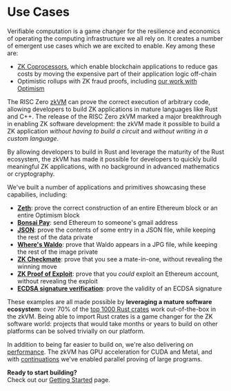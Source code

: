 # Use Cases

Verifiable computation is a game changer for the resilience and economics of
operating the computing infrastructure we all rely on. It creates a number of
emergent use cases which we are excited to enable. Key among these are:

- [ZK Coprocessors][zk-coprocessors], which enable blockchain applications to reduce gas costs by
  moving the expensive part of their application logic off-chain
- Optimistic rollups with ZK fraud proofs, including [our work with Optimism][optimism]

The RISC Zero [zkVM] can prove the correct execution of arbitrary code, allowing
developers to build ZK applications in mature languages like Rust and C++. The release
of the RISC Zero zkVM marked a major breakthrough in enabling ZK software development:
the zkVM made it possible to build a ZK application _without having to build a
circuit_ and _without writing in a custom language_.

By allowing developers to build in Rust and leverage the maturity of the Rust
ecosystem, the zkVM has made it possible for developers to quickly build
meaningful ZK applications, with no background in advanced mathematics or
cryptography.

We've built a number of applications and primitives showcasing these capabilies, including:

- **[Zeth]**: prove the correct construction of an entire Ethereum block or an entire Optimism block
- **[Bonsai Pay]**: send Ethereum to someone's gmail address
- **[JSON]**: prove the contents of some entry in a JSON file, while keeping the
  rest of the data private
- **[Where's Waldo][waldo]**: prove that Waldo appears in a JPG file, while
  keeping the rest of the image private
- **[ZK Checkmate][chess]**: prove that you see a mate-in-one, without revealing
  the winning move
- **[ZK Proof of Exploit][zkpoex]**: prove that you _could_ exploit an Ethereum
  account, without revealing the exploit
- **[ECDSA signature verification][ecdsa]**: prove the validity of an ECDSA
  signature

These examples are all made possible by **leveraging a mature software
ecosystem**: over 70% of the [top 1000 Rust crates][crate-validation] work
out-of-the-box in the zkVM. Being able to import Rust crates is a game changer
for the ZK software world: projects that would take months or years to build on
other platforms can be solved trivially on our platform.

In addition to being far easier to build on, we're also delivering on
[performance]. The zkVM has GPU acceleration for CUDA and Metal, and with
[continuations] we've enabled parallel proving of large programs.

**Ready to start building?** <br/>
Check out our [Getting Started] page.

[Bonsai Pay]: https://risczero.com/news/bonsai-pay

[chess]: https://github.com/risc0/risc0/tree/release-0.21/examples/chess

[continuations]: https://risczero.com/news/continuations

[crate-validation]: https://reports.risczero.com/crates-validation

[ecdsa]: https://github.com/risc0/risc0/tree/release-0.21/examples/ecdsa

[Getting Started]: ./getting-started.md

[JSON]: https://github.com/risc0/risc0/tree/release-0.21/examples/json

[optimism]: https://www.theblock.co/post/240929/optimism-zk-proof-proposals

[performance]: ./zkvm/benchmarks.md

[waldo]: https://risczero.com/news/waldo

[Zeth]: https://risczero.com/news/zeth-release

[zk-coprocessors]: https://www.risczero.com/blog/a-guide-to-zk-coprocessors-for-scalability

[zkpoex]: https://risczero.com/news/zkpoex

[zkVM]: ./zkvm/zkvm_overview.md
